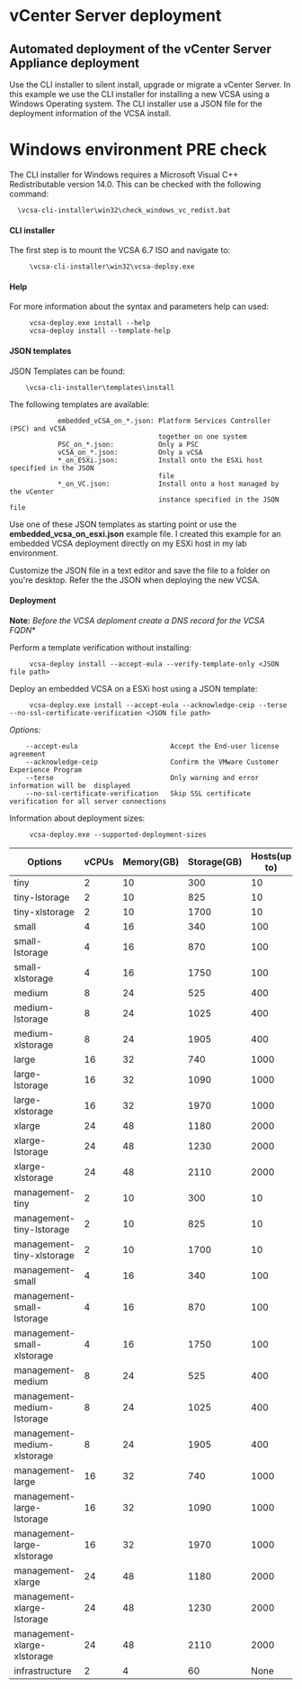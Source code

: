 # vCenter Server deployment

## Automated deployment of the vCenter Server Appliance deployment
Use the CLI installer to silent install, upgrade or migrate a vCenter Server.
In this example we use the CLI installer for installing a new VCSA using a Windows Operating system. The CLI installer use a JSON file for the deployment information of the VCSA install.

# Windows environment PRE check
The CLI installer for Windows requires a Microsoft Visual C++ Redistributable version 14.0. This can be checked with the following command:

      \vcsa-cli-installer\win32\check_windows_vc_redist.bat


#### CLI installer

The first step is to mount the VCSA 6.7 ISO and navigate to:

         \vcsa-cli-installer\win32\vcsa-deploy.exe


#### Help

For more information about the syntax and parameters help can used:

         vcsa-deploy.exe install --help
         vcsa-deploy install --template-help

#### JSON templates

JSON Templates can be found:

        \vcsa-cli-installer\templates\install

The following templates are available:

                embedded_vCSA_on_*.json: Platform Services Controller (PSC) and vCSA
                                         together on one system
                PSC_on_*.json:           Only a PSC
                vCSA_on_*.json:          Only a vCSA
                *_on_ESXi.json:          Install onto the ESXi host specified in the JSON
                                         file
                *_on_VC.json:            Install onto a host managed by the vCenter
                                         instance specified in the JSON file

Use one of these JSON templates as starting point or use the **embedded_vcsa_on_esxi.json** example file. I created this example for an embedded VCSA deployment directly on my ESXi host in my lab environment.

Customize the JSON file in a text editor and save the file to a folder on you're desktop. Refer the the JSON when deploying the new VCSA.

#### Deployment
**Note:** *Before the VCSA deploment create a DNS record for the VCSA FQDN**

Perform a template verification without installing:

         vcsa-deploy install --accept-eula --verify-template-only <JSON file path>

Deploy an embedded VCSA on a ESXi host using a JSON template:

         vcsa-deploy.exe install --accept-eula --acknowledge-ceip --terse --no-ssl-certificate-verification <JSON file path>

*Options:*

        --accept-eula                       Accept the End-user license agreement
        --acknowledge-ceip                  Confirm the VMware Customer Experience Program
        --terse                             Only warning and error information will be  displayed
        --no-ssl-certificate-verification   Skip SSL certificate verification for all server connections


Information about deployment sizes:

         vcsa-deploy.exe --supported-deployment-sizes


|Options                     |vCPUs |Memory(GB)|Storage(GB)| Hosts(up to)|VMs(up to)|
|----------------------------|------|----------|-----------|-------------|-----------|
|tiny                        |   2  |   10     |    300     |    10       | 100 |
|tiny-lstorage               |   2  |   10     |    825     |    10       | 100    |
|tiny-xlstorage              |   2  |   10     |    1700    |    10       | 100    |
|small                       |   4  |   16     |    340     |    100      |    1000   |
|small-lstorage              |   4  |   16     |    870     |    100      |    1000   |
|small-xlstorage             |   4  |   16     |    1750    |    100      |    1000   |
|medium                      |   8  |   24     |    525     |    400      |    4000   |
|medium-lstorage             |   8  |   24     |    1025    |    400      |    4000   |
|medium-xlstorage            |   8  |   24     |    1905    |    400      |    4000   |
|large                       |   16 |   32     |    740     |    1000     |    10000  |
|large-lstorage              |   16 |   32     |    1090    |    1000     |    10000  |
|large-xlstorage             |   16 |   32     |    1970    |    1000     |    10000  |
|xlarge                      |   24 |   48     |    1180    |    2000     |    35000  |
|xlarge-lstorage             |   24 |   48     |    1230    |    2000     |    35000  |
|xlarge-xlstorage            |   24 |   48     |    2110    |    2000     |    35000  |
|management-tiny             |   2  |   10     |    300     |    10       |    100    |
|management-tiny-lstorage    |   2  |   10     |    825     |    10       |    100    |
|management-tiny-xlstorage   |   2  |   10     |    1700    |    10       |    100    |
|management-small            |   4  |   16     |    340     |    100      |    1000   |
|management-small-lstorage   |   4  |   16     |    870     |    100      |    1000   |
|management-small-xlstorage  |  4   |   16     |    1750    |    100      |    1000   |
|management-medium           | 8    |   24     |    525     |    400      |    4000   |
|management-medium-lstorage  |  8   |   24     |    1025    |    400      |    4000   |
|management-medium-xlstorage | 8    |   24     |    1905    |    400      |    4000   |
|management-large            |16    |   32     |    740     |    1000     |    10000  |
|management-large-lstorage   |16    |   32     |    1090    |    1000     |    10000  |
|management-large-xlstorage  |16    |   32     |    1970    |    1000     |    10000  |
|management-xlarge           |24    |   48     |    1180    |    2000     |    35000  |
|management-xlarge-lstorage  |24    |   48     |    1230    |    2000     |    35000  |
|management-xlarge-xlstorage |24    |   48     |    2110    |    2000     |    35000  |
|infrastructure              |2     |   4      |    60      |    None     |    None   |
